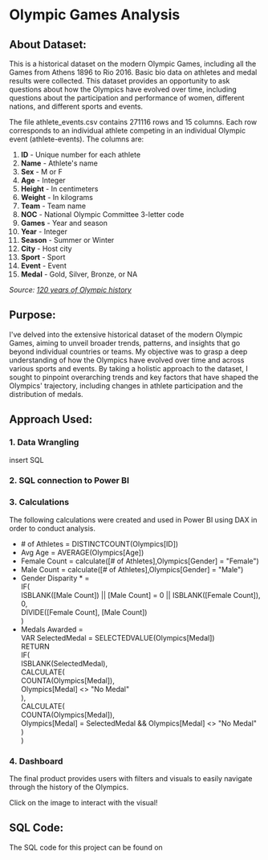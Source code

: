 # Olympic Games Analysis
<h2>About Dataset:</h2>
<p>This is a historical dataset on the modern Olympic Games, including all the Games from Athens 1896 to Rio 2016. Basic bio data on athletes and medal results were collected.&nbsp;This dataset provides an opportunity to ask questions about how the Olympics have evolved over time, including questions about the participation and performance of women, different nations, and different sports and events.</p>
<p>The file athlete_events.csv contains 271116 rows and 15 columns. Each row corresponds to an individual athlete competing in an individual Olympic event (athlete-events). The columns are:</p>
<ol>
<li><strong>ID</strong>&nbsp;- Unique number for each athlete</li>
<li><strong>Name</strong>&nbsp;- Athlete's name</li>
<li><strong>Sex</strong>&nbsp;- M or F</li>
<li><strong>Age</strong>&nbsp;- Integer</li>
<li><strong>Height</strong>&nbsp;- In centimeters</li>
<li><strong>Weight</strong>&nbsp;- In kilograms</li>
<li><strong>Team</strong>&nbsp;- Team name</li>
<li><strong>NOC</strong>&nbsp;- National Olympic Committee 3-letter code</li>
<li><strong>Games</strong>&nbsp;- Year and season</li>
<li><strong>Year</strong>&nbsp;- Integer</li>
<li><strong>Season</strong>&nbsp;- Summer or Winter</li>
<li><strong>City</strong>&nbsp;- Host city</li>
<li><strong>Sport</strong>&nbsp;- Sport</li>
<li><strong>Event</strong>&nbsp;- Event</li>
<li><strong>Medal</strong>&nbsp;- Gold, Silver, Bronze, or NA</li>
</ol>
<p><em>Source: <a href="https://www.kaggle.com/datasets/heesoo37/120-years-of-olympic-history-athletes-and-results">120 years of Olympic history</a></em></p>
<h2 data-selectable-paragraph="">Purpose:</h2>
<p>I've delved into the extensive historical dataset of the modern Olympic Games, aiming to unveil broader trends, patterns, and insights that go beyond individual countries or teams. My objective was to grasp a deep understanding of how the Olympics have evolved over time and across various sports and events. By taking a holistic approach to the dataset, I sought to pinpoint overarching trends and key factors that have shaped the Olympics' trajectory, including changes in athlete participation and the distribution of medals.</p>
<h2 data-selectable-paragraph="">Approach Used:</h2>
<h3>1. Data Wrangling</h3>
<p>insert SQL&nbsp;</p>
<h3>2. SQL connection to Power BI</h3>
<h3>3.&nbsp;Calculations&nbsp;</h3>
<p>The following calculations were created and used in Power BI using DAX in order to conduct analysis.&nbsp;</p>
<ul>
<li>
<div># of Athletes = DISTINCTCOUNT(Olympics[ID])</div>
</li>
<li>
<div>Avg Age = AVERAGE(Olympics[Age])</div>
</li>
<li>
<div>Female Count = calculate([# of Athletes],Olympics[Gender] = "Female")</div>
</li>
<li>
<div>Male Count = calculate([# of Athletes],Olympics[Gender] = "Male")</div>
</li>
<li>
<div>Gender Disparity * =</div>
<div>IF(</div>
<div>ISBLANK([Male Count]) || [Male Count] = 0 || ISBLANK([Female Count]),</div>
<div>0,</div>
<div>DIVIDE([Female Count], [Male Count])</div>
<div>)</div>
</li>
<li>
<div>Medals Awarded =</div>
<div>
<div>VAR SelectedMedal = SELECTEDVALUE(Olympics[Medal])</div>
<div>RETURN</div>
<div>IF(</div>
<div>ISBLANK(SelectedMedal),</div>
<div>CALCULATE(</div>
<div>COUNTA(Olympics[Medal]),</div>
<div>Olympics[Medal] &lt;&gt; "No Medal"</div>
<div>),</div>
<div>CALCULATE(</div>
<div>COUNTA(Olympics[Medal]),</div>
<div>Olympics[Medal] = SelectedMedal &amp;&amp; Olympics[Medal] &lt;&gt; "No Medal"</div>
<div>)</div>
<div>)</div>
</div>
</li>
</ul>
<h3>4.&nbsp;Dashboard&nbsp;</h3>
<p>The final product provides users with filters and visuals to easily navigate through the history of the Olympics.&nbsp;</p>
<p>Click on the image to interact with the visual!&nbsp;</p>
<h2>SQL Code:</h2>
<p>The SQL code for this project can be found on&nbsp;</p>

